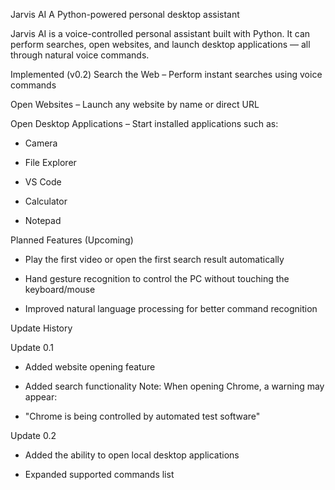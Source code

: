 Jarvis AI
A Python-powered personal desktop assistant

Jarvis AI is a voice-controlled personal assistant built with Python.
It can perform searches, open websites, and launch desktop applications — all through natural voice commands.

Implemented (v0.2)
Search the Web – Perform instant searches using voice commands

Open Websites – Launch any website by name or direct URL

Open Desktop Applications – Start installed applications such as:

- Camera 

- File Explorer 

- VS Code 

- Calculator 

- Notepad 


Planned Features (Upcoming)

- Play the first video or open the first search result automatically

- Hand gesture recognition to control the PC without touching the keyboard/mouse

- Improved natural language processing for better   command recognition


Update History


Update 0.1
- Added website opening feature

- Added search functionality
Note: When opening Chrome, a warning may appear:

- "Chrome is being controlled by automated test software"

Update 0.2
- Added the ability to open local desktop applications

- Expanded supported commands list